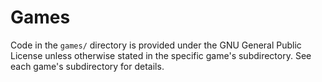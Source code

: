 # Games

Code in the `games/` directory is provided under the GNU General Public License unless otherwise stated in the specific game's subdirectory. See each game's subdirectory for details.